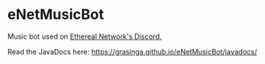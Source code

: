 # eNetMusicBot
Music bot used on <a href="ethereal.network/discord">Ethereal Network's Discord.<a/>

Read the JavaDocs here: <https://grasinga.github.io/eNetMusicBot/javadocs/>
